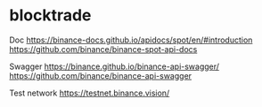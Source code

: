 # blocktrade


Doc
https://binance-docs.github.io/apidocs/spot/en/#introduction
https://github.com/binance/binance-spot-api-docs

Swagger
https://binance.github.io/binance-api-swagger/
https://github.com/binance/binance-api-swagger

Test network
https://testnet.binance.vision/